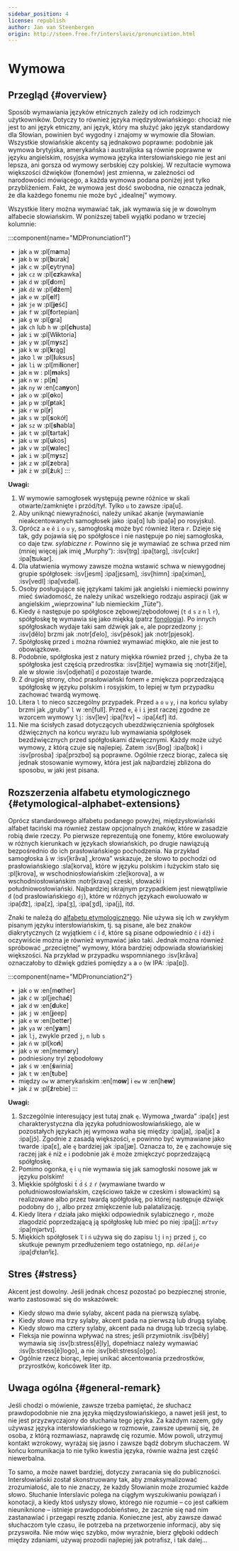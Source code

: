 ```yaml
---
sidebar_position: 4
license: republish
author: Jan van Steenbergen
origin: http://steen.free.fr/interslavic/pronunciation.html
---
```


# Wymowa

## Przegląd \{#overview}

Sposób wymawiania języków etnicznych zależy od ich rodzimych użytkowników. Dotyczy to również języka międzysłowiańskiego: chociaż nie jest to ani język etniczny, ani język, który ma służyć jako język standardowy dla Słowian, powinien być wygodny i znajomy w wymowie dla Słowian. Wszystkie słowiańskie akcenty są jednakowo poprawne: podobnie jak wymowa brytyjska, amerykańska i australijska są równie poprawne w języku angielskim, rosyjska wymowa języka intersłowiańskiego nie jest ani lepsza, ani gorsza od wymowy serbskiej czy polskiej. W rezultacie wymowa większości dźwięków (fonemów) jest zmienna, w zależności od narodowości mówiącego, a każda wymowa podana poniżej jest tylko przybliżeniem. Fakt, że wymowa jest dość swobodna, nie oznacza jednak, że dla każdego fonemu nie może być „idealnej” wymowy.

Wszystkie litery można wymawiać tak, jak wymawia się je w dowolnym alfabecie słowiańskim. W poniższej tabeli wyjątki podano w trzeciej kolumnie:

:::component{name="MDPronunciation1"}
- jak `a` w :pl[m**a**ma]
- jak `b` w :pl[**b**urak]
- jak `c` w :pl[**c**ytryna]
- jak `cz` w :pl[**cz**kawka]
- jak `d` w :pl[**d**om]
- jak `dż` w :pl[**dż**em]
- jak `e` w :pl[**e**lf]
- jak `je` w :pl[**je**ść]
- jak `f` w :pl[**f**ortepian]
- jak `g` w :pl[**g**ra]
- jak `ch` lub `h` w :pl[**ch**usta]
- jak `i` w :pl[W**i**ktoria]
- jak `y` w :pl[m**y**sz]
- jak `k` w :pl[**k**rąg]
- jako `l` w :pl[**l**uksus]
- jak `li` w :pl[mi**li**oner]
- jak `m` w : pl[**m**aks]
- jak `n` w : pl[**n**]
- jak `ny` w :en[ca**ny**on]
- jak `o` w :pl[**o**ko]
- jak `p` w :pl[**p**tak]
- jak `r` w pl[**r**]
- jak `s` w :pl[**s**okół]
- jak `sz` w :pl[**sh**abla]
- jak `t` w :pl[**t**artak]
- jak `u` w :pl[**u**kos]
- jak `v` w :pl[**w**alec]
- jak `i` w :pl[m**y**sz]
- jak `z` w :pl[**z**ebra]
- jak `ż` w :pl[**ż**uk]
:::

**Uwagi:**

1. W wymowie samogłosek występują pewne różnice w skali otwarte/zamknięte i przód/tył. Tylko `u` to zawsze :ipa[u].
2. Aby uniknąć niewyraźności, należy unikać akanje (wymawianie nieakcentowanych samogłosek jako :ipa[ɑ] lub :ipa[ə] po rosyjsku).
3. Oprócz `a` `e` `ě` `i` `o` `u` `y`,  samogłoską może być również litera `r`. Dzieje się tak, gdy pojawia się po spółgłosce i nie następuje po niej samogłoska, co daje tzw. _sylabiczne r_. Powinno się je wymawiać ze schwa przed nim (mniej więcej jak imię „Murphy”): :isv[trg] :ipa[tərg], :isv[cukr] :ipa[ʦukər].
4. Dla ułatwienia wymowy zawsze można wstawić schwa w niewygodnej grupie spółgłosek: :isv[jesm] :ipa[jɛsǝm], :isv[himn] :ipa[ximǝn], :isv[vedl] :ipa[vɛdǝl].
5. Osoby posługujące się językami takimi jak angielski i niemiecki powinny mieć świadomość, że należy unikać wszelkiego rodzaju aspiracji (jak w angielskim „wieprzowina” lub niemieckim „Tüte”).
6. Kiedy `ě` następuje po spółgłosce zębowej/zębodołowej (`t` `d` `s` `z` `n` `l` `r`), spółgłoskę tę wymawia się jako miękką (patrz [fonologia][1]). Po innych spółgłoskach wydaje taki sam dźwięk jak `e`, ale poprzedzony `j`: :isv[dělo] brzmi jak :notr[ďelo], :isv[pěsok]  jak :notr[pjesok].
7. Spółgłoskę przed `i` można również wymawiać miękko, ale nie jest to obowiązkowe.
8. Podobnie, spółgłoska jest z natury miękka również przed `j`, chyba że ta spółgłoska jest częścią przedrostka: :isv[žitje] wymawia się :notr[žiťje], ale w słowie :isv[odjehati] `d` pozostaje twarde.
9. Z drugiej strony, choć prasłowiański fonem `e` zmiękcza poprzedzającą spółgłoskę w języku polskim i rosyjskim, to lepiej w tym przypadku zachować twardą wymowę.
10. Litera `l` to nieco szczególny przypadek. Przed `a` `o` `u` `y`,  i na końcu sylaby brzmi jak „gruby” `l` w :en[full]. Przed `e`, `ě`  i `i` jest raczej zgodne ze wzorcem wymowy `lj`: :isv[lev] :ipa[lʲɛv]  \~ :ipa[ʎɛf] itd.
11. Nie ma ścisłych zasad dotyczących ubezdźwięcznienia spółgłosek dźwięcznych na końcu wyrazu lub wymawiania spółgłosek bezdźwięcznych przed spółgłoskami dźwięcznymi. Każdy może użyć wymowy, z którą czuje się najlepiej. Zatem :isv[Bog] :ipa[bɔk]  i :isv[prosba] :ipa[prɔzbɑ]  są poprawne. Ogólnie rzecz biorąc, zaleca się jednak stosowanie wymowy, która jest jak najbardziej zbliżona do sposobu, w jaki jest pisana.

## Rozszerzenia alfabetu etymologicznego \{#etymological-alphabet-extensions}

Oprócz standardowego alfabetu podanego powyżej, międzysłowiański alfabet łaciński ma również zestaw opcjonalnych znaków, które w zasadzie robią dwie rzeczy. Po pierwsze reprezentują one fonemy, które ewoluowały w różnych kierunkach w językach słowiańskich, po drugie nawiązują bezpośrednio do ich prasłowiańskiego pochodzenia. Na przykład samogłoska `å` w :isv[kråva] „krowa” wskazuje, że słowo to pochodzi od prasłowiańskiego :sla[korva], które w języku polskim i łużyckim stało się :pl[krova], w wschodniosłowiańskim :zle[korova], a w wschodniosłowiańskim :notr[krava] czeski, słowacki i południowosłowiański. Najbardziej skrajnym przypadkiem jest niewątpliwie `đ` (od prasłowiańskiego `dj`), które w różnych językach ewoluowało w :ipa[d͡z], :ipa[z], :ipa[ʒ], :ipa[ʒd], :ipa[j],  itd.

Znaki te należą do [alfabetu etymologicznego][2]. Nie używa się ich w zwykłym pisanym języku intersłowiańskim, tj. są pisane, ale bez znaków diakrytycznych (z wyjątkiem `ć` i `đ`, które są pisane odpowiednio `č` i `dž`) i oczywiście można je również wymawiać jako taki. Jednak można również spróbować „przeciętnej” wymowy, która bardziej odpowiada słowiańskiej większości. Na przykład w przypadku wspomnianego :isv[kråva] oznaczałoby to dźwięk gdzieś pomiędzy `a` a `o` (w IPA: :ipa[ɒ]).

:::component{name="MDPronunciation2"}
- jak `o` w :en[m**o**ther]
- jak `ć` w :pl[jecha**ć**]
- jak `d` w :en[**d**uke]
- jak `j` w :en[**j**eep]
- jak `e` w :en[bett**e**r]
- jak `ya` w :en[**ya**m]
- jak `lj`, zwykle przed `j`, `n`  lub `s`
- jak `ń` w :pl[ko**ń**]
- jak `o` w :en[mem**o**ry]
- podniesiony tryl zębodołowy
- jak `ś` w :en[**ś**winia]
- jak `t` w :en[**t**ube]
- między `ow` w amerykańskim :en[m**ow**] i `ew` w :en[h**ew**]  
- jak `ź` w :pl[**ź**rebie]
:::

**Uwagi:**

1. Szczególnie interesujący jest tutaj znak `ę`. Wymowa „twarda” :ipa[ɛ] jest charakterystyczna dla języka południowosłowiańskiego, ale w pozostałych językach jej wymowa waha się między :ipa[ja], :ipa[jɛ]  a :ipa[jɔ̃]. Zgodnie z zasadą większości, `e` powinno być wymawiane jako twarde :ipa[ɛ], ale `ę` bardziej jak :ipa[jæ]. Oznacza to, że `ę` zachowuje się raczej jak `ě` niż `e` i podobnie jak `ě` może zmiękczyć poprzedzającą spółgłoskę.
2. Pomimo ogonka, `ę` i `ų` nie wymawia się jak samogłoski nosowe jak w języku polskim!
3. Miękkie spółgłoski `t́` `d́` `ś` `ź` `ŕ`  (wymawiane twardo w południowosłowiańskim, częściowo także w czeskim i słowackim) są realizowane albo przez twardą spółgłoskę, po której następuje dźwięk podobny do `j`, albo przez zmiękczenie lub palatalizację.
4. Kiedy litera `ŕ` działa jako miękki odpowiednik sylabicznego `r`, może złagodzić poprzedzającą ją spółgłoskę lub mieć po niej :ipa[j]: _`mŕtvy`_ :ipa[mjǝrtvɪ].
5. Miękkich spółgłosek `ľ` i `ń` używa się do zapisu `lj` i `nj` przed `j`, co skutkuje pewnym przedłużeniem tego ostatniego, np. _`dělańje`_ :ipa[dʲɛɫanʲĭɛ].

## Stres \{#stress}

Akcent jest dowolny. Jeśli jednak chcesz pozostać po bezpiecznej stronie, warto zastosować się do wskazówek:

- Kiedy słowo ma dwie sylaby, akcent pada na pierwszą sylabę.
- Kiedy słowo ma trzy sylaby, akcent pada na pierwszą lub drugą sylabę.
- Kiedy słowo ma cztery sylaby, akcent pada na drugą lub trzecią sylabę.
- Fleksja nie powinna wpływać na stres; jeśli przymiotnik :isv[běly] wymawia się :isv[b:stress[ě]ly], dopełniacz należy wymawiać :isv[b:stress[ě]logo], a nie :isv[běl:stress[o]go].
- Ogólnie rzecz biorąc, lepiej unikać akcentowania przedrostków, przyrostków, końcówek liter itp.

## Uwaga ogólna \{#general-remark}

Jeśli chodzi o mówienie, zawsze trzeba pamiętać, że słuchacz prawdopodobnie nie zna języka międzysłowiańskiego, a nawet jeśli jest, to nie jest przyzwyczajony do słuchania tego języka. Za każdym razem, gdy używasz języka intersłowiańskiego w rozmowie, zawsze upewnij się, że osoba, z którą rozmawiasz, naprawdę cię rozumie. Mów powoli, utrzymuj kontakt wzrokowy, wyrażaj się jasno i zawsze bądź dobrym słuchaczem. W końcu komunikacja to nie tylko kwestia języka, równie ważna jest część niewerbalna.

To samo, a może nawet bardziej, dotyczy zwracania się do publiczności. Intersłowiański został skonstruowany tak, aby zmaksymalizować zrozumiałość, ale to nie znaczy, że każdy Słowianin może zrozumieć każde słowo. Słuchanie Interslavic polega na ciągłym wyszukiwaniu powiązań i konotacji, a kiedy ktoś usłyszy słowo, którego nie rozumie – co jest całkiem nieuniknione – istnieje prawdopodobieństwo, że zacznie się nad nim zastanawiać i przegapi resztę zdania. Konieczne jest, aby zawsze dawać słuchaczom tyle czasu, ile potrzeba na przetworzenie informacji, aby się przyswoiła. Nie mów więc szybko, mów wyraźnie, bierz głęboki oddech między zdaniami, używaj prozodii najlepiej jak potrafisz, i tak dalej...

[1]: ./phonology.md#hard_and_soft

[2]: orthography.md#etymological_alphabet
